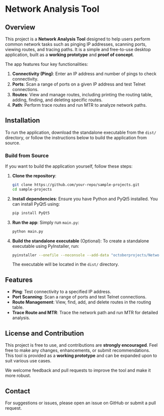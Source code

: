 # Network Analysis Tool

## Overview
This project is a **Network Analysis Tool** designed to help users perform common network tasks such as pinging IP addresses, scanning ports, viewing routes, and tracing paths. It is a simple and free-to-use desktop application, built as a **working prototype** and **proof of concept**.

The app features four key functionalities:
1. **Connectivity (Ping)**: Enter an IP address and number of pings to check connectivity.
2. **Ports**: Scan a range of ports on a given IP address and test Telnet connections.
3. **Routes**: View and manage routes, including printing the routing table, adding, finding, and deleting specific routes.
4. **Path**: Perform trace routes and run MTR to analyze network paths.

## Installation
To run the application, download the standalone executable from the `dist/` directory, or follow the instructions below to build the application from source.

### Build from Source
If you want to build the application yourself, follow these steps:
1. **Clone the repository**:
   ```bash
   git clone https://github.com/your-repo/sample-projects.git
   cd sample-projects
   ```

2. **Install dependencies**:
   Ensure you have Python and PyQt5 installed. You can install PyQt5 using:
   ```bash
   pip install PyQt5
   ```

3. **Run the app**:
   Simply run `main.py`:
   ```bash
   python main.py
   ```

4. **Build the standalone executable** (Optional):
   To create a standalone executable using PyInstaller, run:
   ```bash
   pyinstaller --onefile --noconsole --add-data "octoberprojects/Network Monitor/ping.py;." --add-data "octoberprojects/Network Monitor/ports.py;." --add-data "octoberprojects/Network Monitor/routes.py;." --add-data "octoberprojects/Network Monitor/path.py;." "octoberprojects/Network Monitor/main.py"
   ```

   The executable will be located in the `dist/` directory.

## Features
- **Ping**: Test connectivity to a specified IP address.
- **Port Scanning**: Scan a range of ports and test Telnet connections.
- **Route Management**: View, find, add, and delete routes in the routing table.
- **Trace Route and MTR**: Trace the network path and run MTR for detailed analysis.

## License and Contribution
This project is free to use, and contributions are **strongly encouraged**. Feel free to make any changes, enhancements, or submit recommendations. This tool is provided as a **working prototype** and can be expanded upon to suit various use cases.

We welcome feedback and pull requests to improve the tool and make it more robust.

## Contact
For suggestions or issues, please open an issue on GitHub or submit a pull request.
